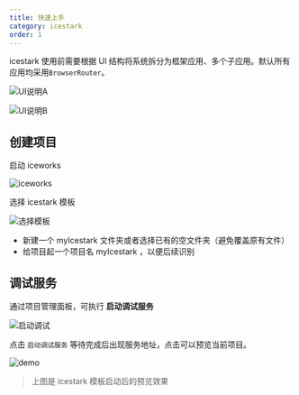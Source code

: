 ```yaml
---
title: 快速上手
category: icestark
order: 1
---
```


icestark 使用前需要根据 UI 结构将系统拆分为框架应用、多个子应用。默认所有应用均采用`BrowserRouter`。

![UI说明A](https://img.alicdn.com/tfs/TB1xfk7XlWD3KVjSZKPXXap7FXa-2876-1376.jpg)

![UI说明B](https://img.alicdn.com/tfs/TB1YlNbXrus3KVjSZKbXXXqkFXa-2874-1374.jpg)

## 创建项目

启动 iceworks

![iceworks](https://img.alicdn.com/tfs/TB1SKFucbGYBuNjy0FoXXciBFXa-1964-1424.png)

选择 icestark 模板

![选择模板](https://img.alicdn.com/tfs/TB1MKBqcbGYBuNjy0FoXXciBFXa-1964-1424.png)

- 新建一个 myIcestark 文件夹或者选择已有的空文件夹（避免覆盖原有文件）
- 给项目起一个项目名 myIcestark ，以便后续识别

## 调试服务

通过项目管理面板，可执行 **启动调试服务**

![启动调试](https://img.alicdn.com/tfs/TB1VlrAcntYBeNjy1XdXXXXyVXa-1964-1424.png)

点击 `启动调试服务` 等待完成后出现服务地址，点击可以预览当前项目。

![demo](https://img.alicdn.com/tfs/TB1BaKaXq1s3KVjSZFtXXaLOpXa-2878-1366.jpg)

> 上图是 icestark 模板启动后的预览效果


